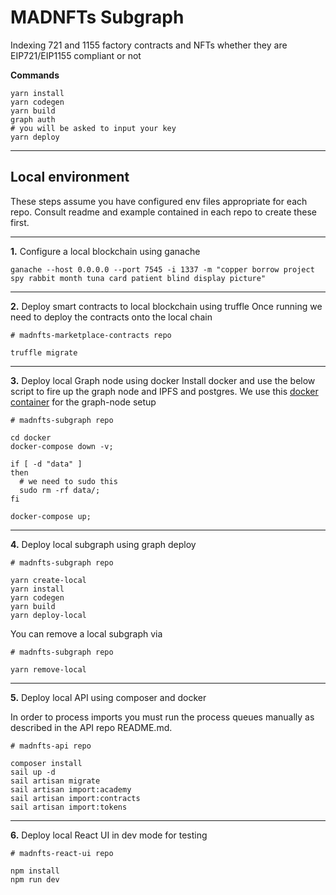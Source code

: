 # MADNFTs Subgraph

Indexing 721 and 1155 factory contracts and NFTs whether they are EIP721/EIP1155 compliant or not

**Commands**

```
yarn install
yarn codegen
yarn build
graph auth
# you will be asked to input your key
yarn deploy
```

---

## Local environment

These steps assume you have configured env files appropriate for each repo. Consult readme and example contained in each repo to create these first.

---

**1.** Configure a local blockchain using ganache
```
ganache --host 0.0.0.0 --port 7545 -i 1337 -m "copper borrow project spy rabbit month tuna card patient blind display picture"
```

---

**2.** Deploy smart contracts to local blockchain using truffle
Once running we need to deploy the contracts onto the local chain
```
# madnfts-marketplace-contracts repo

truffle migrate
```

---

**3.** Deploy local Graph node using docker
Install docker and use the below script to fire up the graph node and IPFS and postgres. We use this [docker container](https://github.com/graphprotocol/graph-node/tree/master/docker) for the graph-node setup
```
# madnfts-subgraph repo

cd docker
docker-compose down -v;

if [ -d "data" ]
then
  # we need to sudo this
  sudo rm -rf data/;
fi

docker-compose up;
```

---

**4.** Deploy local subgraph using graph deploy

```
# madnfts-subgraph repo

yarn create-local
yarn install
yarn codegen
yarn build
yarn deploy-local
```

You can remove a local subgraph via
```
# madnfts-subgraph repo

yarn remove-local
```

---

**5.** Deploy local API using composer and docker

In order to process imports you must run the process queues manually as described in the API repo README.md.
```
# madnfts-api repo

composer install
sail up -d
sail artisan migrate
sail artisan import:academy
sail artisan import:contracts
sail artisan import:tokens
```

---

**6.** Deploy local React UI in dev mode for testing
```
# madnfts-react-ui repo

npm install
npm run dev
```

